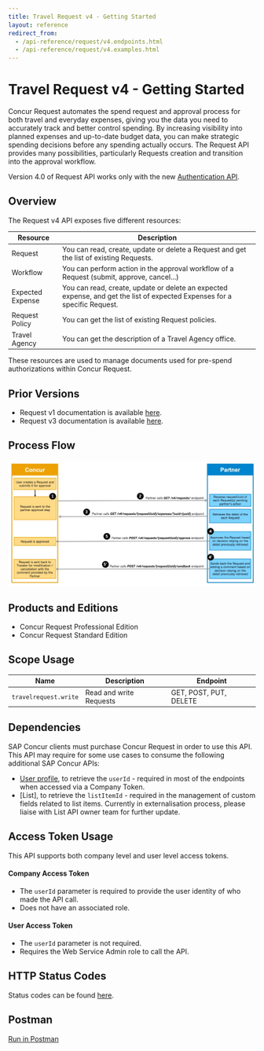 ```yaml
---
title: Travel Request v4 - Getting Started
layout: reference
redirect_from:
  - /api-reference/request/v4.endpoints.html
  - /api-reference/request/v4.examples.html
---
```

# Travel Request v4 - Getting Started

Concur Request automates the spend request and approval process for both travel and everyday expenses, giving you the data you need to accurately track and better control spending. By increasing visibility into planned expenses and up-to-date budget data, you can make strategic spending decisions before any spending actually occurs. The Request API provides many possibilities, particularly Requests creation and transition into the approval workflow.

Version 4.0 of Request API works only with the new [Authentication API](/api-reference/authentication/apidoc.html).

## Overview <a name="overview"></a>

The Request v4 API exposes five different resources:

Resource|Description
---|---
Request|You can read, create, update or delete a Request and get the list of existing Requests.
Workflow|You can perform action in the approval workflow of a Request (submit, approve, cancel...)
Expected Expense|You can read, create, update or delete an expected expense, and get the list of expected Expenses for a specific Request.
Request Policy|You can get the list of existing Request policies.
Travel Agency|You can get the description of a Travel Agency office.

These resources are used to manage documents used for pre-spend authorizations within Concur Request.

## Prior Versions <a name="prior-versions"></a>

* Request v1 documentation is available [here](./v1.request.html).
* Request v3 documentation is available [here](./v3.request.html).

## Process Flow <a name="process-flow"></a>

![Process Flow for Request V4](./v4.request-process-flow.png)

## Products and Editions <a name="products-editions"></a>

* Concur Request Professional Edition
* Concur Request Standard Edition

## Scope Usage <a name="scope-usage"></a>

Name|Description|Endpoint
---|---|---
`travelrequest.write`|Read and write Requests|GET, POST, PUT, DELETE

## Dependencies <a name="dependencies"></a>

SAP Concur clients must purchase Concur Request in order to use this API. This API may require for some use cases to consume the following additional SAP Concur APIs:

* [User profile](/api-reference/profile/v1.user.html), to retrieve the `userId` - required in most of the endpoints when accessed via a Company Token.
* [List], to retrieve the `listItemId` - required in the management of custom fields related to list items. Currently in externalisation process, please liaise with List API owner team for further update.

## Access Token Usage <a name="access-token-usage"></a>

This API supports both company level and user level access tokens.

#### Company Access Token

* The `userId` parameter is required to provide the user identity of who made the API call.
* Does not have an associated role.

#### User Access Token

* The `userId` parameter is not required.
* Requires the Web Service Admin role to call the API.

## HTTP Status Codes

Status codes can be found [here](./v4.response-codes.html).

## Postman

[Run in Postman](https://app.getpostman.com/run-collection/8273d843078f0bcf0823)
